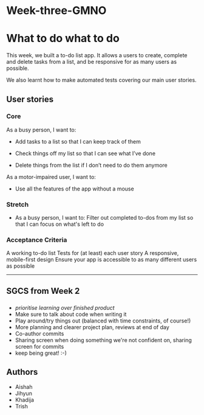 # Week-three-GMNO 

# What to do what to do 

This week, we built a to-do list app. It allows a users to create, complete and delete tasks from a list, and be responsive for as many users as possible. 

We also learnt how to make automated tests covering our main user stories. 

## User stories

### Core

As a busy person, I want to:

- Add tasks to a list so that I can keep track of them

- Check things off my list so that I can see what I’ve done

- Delete things from the list if I don’t need to do them anymore

As a motor-impaired user, I want to:

- Use all the features of the app without a mouse

### Stretch

- As a busy person, I want to:
Filter out completed to-dos from my list so that I can focus on what's left to do


### Acceptance Criteria

A working to-do list
Tests for (at least) each user story
A responsive, mobile-first design
Ensure your app is accessible to as many different users as possible

--- 

## SGCS from Week 2 

### 

- *prioritise learning over finished product*
- Make sure to talk about code when writing it
- Play around/try things out (balanced with time constraints, of course!) 
- More planning and clearer project plan, reviews at end of day
- Co-author commits
- Sharing screen when doing something we're not confident on, sharing screen for commits 
- keep being great! :-) 

## Authors 

- Aishah 
- Jihyun
- Khadija
- Trish 
